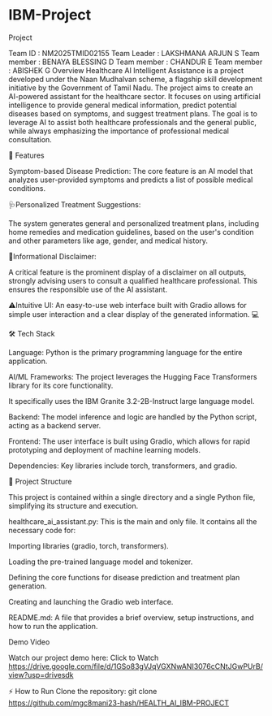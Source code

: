 # IBM-Project
Project

Team ID : NM2025TMID02155
Team Leader : LAKSHMANA ARJUN S
Team member : BENAYA BLESSING D
Team member :  CHANDUR E
Team member : ABISHEK G
Overview Healthcare AI Intelligent Assistance is a project developed under the Naan Mudhalvan scheme, a flagship skill development initiative by the Government of Tamil Nadu. The project aims to create an AI-powered assistant for the healthcare sector. It focuses on using artificial intelligence to provide general medical information, predict potential diseases based on symptoms, and suggest treatment plans. The goal is to leverage AI to assist both healthcare professionals and the general public, while always emphasizing the importance of professional medical consultation.

🚀 Features

Symptom-based Disease Prediction: The core feature is an AI model that analyzes user-provided symptoms and predicts a list of possible medical conditions.

🩺Personalized Treatment Suggestions:

The system generates general and personalized treatment plans, including home remedies and medication guidelines, based on the user's condition and other parameters like age, gender, and medical history.

💊Informational Disclaimer:

A critical feature is the prominent display of a disclaimer on all outputs, strongly advising users to consult a qualified healthcare professional. This ensures the responsible use of the AI assistant.

⚠️Intuitive UI: An easy-to-use web interface built with Gradio allows for simple user interaction and a clear display of the generated information. 💻

🛠️ Tech Stack

Language: Python is the primary programming language for the entire application.

AI/ML Frameworks: The project leverages the Hugging Face Transformers library for its core functionality.

It specifically uses the IBM Granite 3.2-2B-Instruct large language model.

Backend: The model inference and logic are handled by the Python script, acting as a backend server.

Frontend: The user interface is built using Gradio, which allows for rapid prototyping and deployment of machine learning models.

Dependencies: Key libraries include torch, transformers, and gradio.

📂 Project Structure

This project is contained within a single directory and a single Python file, simplifying its structure and execution.

healthcare_ai_assistant.py: This is the main and only file. It contains all the necessary code for:

Importing libraries (gradio, torch, transformers).

Loading the pre-trained language model and tokenizer.

Defining the core functions for disease prediction and treatment plan generation.

Creating and launching the Gradio web interface.

README.md: A file that provides a brief overview, setup instructions, and how to run the application.

Demo Video

Watch our project demo here: Click to Watch https://drive.google.com/file/d/1GSo83gVJqVGXNwANI3076cCNtJGwPUrB/view?usp=drivesdk

⚡ How to Run Clone the repository: git clone https://github.com/mgc8mani23-hash/HEALTH_AI_IBM-PROJECT
